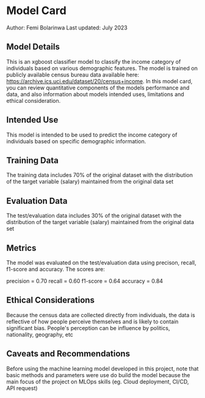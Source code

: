# Model Card
Author: Femi Bolarinwa
Last updated: July 2023

## Model Details
This is an xgboost classifier model to classify the income category of individuals based on various demographic features. The model is trained on publicly available census bureau data available here: https://archive.ics.uci.edu/dataset/20/census+income. In this model card, you can review quantitative components of the models performance and data, and also information about models intended uses, limitations and ethical consideration. 

## Intended Use
This model is intended to be used to predict the income category of individuals based on specific demographic information.

## Training Data
The training data includes 70% of the original dataset with the distribution of the target variable (salary) maintained from the original data set

## Evaluation Data
The test/evaluation data includes 30% of the original dataset with the distribution of the target variable (salary) maintained from the original data set

## Metrics
The model was evaluated on the test/evaluation data using precison, recall, f1-score and accuracy. The scores are:

precision = 0.70
recall = 0.60
f1-score = 0.64
accuracy = 0.84

## Ethical Considerations
Because the census data are collected directly from individuals, the data is reflective of how people perceive themselves and is likely to contain significant bias. People's perception can be influence by politics, nationality, geography, etc


## Caveats and Recommendations
Before using the machine learning model developed in this project, note that basic methods and parameters were use do build the model because the main focus of the project on MLOps skills (eg. Cloud deployment, CI/CD, API request)

